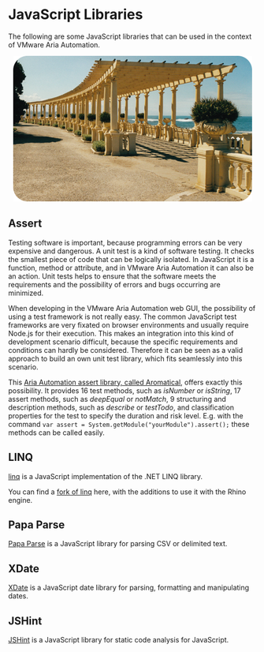 # JavaScript Libraries

The following are some JavaScript libraries that can be used in the context of VMware Aria Automation.

<p align="center"><img src="images/pergola.png"></p>

## Assert

Testing software is important, because programming errors can be very expensive and dangerous. A unit test is a kind of software testing. It checks the smallest piece of code that can be logically isolated. In JavaScript it is a function, method or attribute, and in VMware Aria Automation it can also be an action. Unit tests helps to ensure that the software meets the requirements and the possibility of errors and bugs occurring are minimized.

When developing in the VMware Aria Automation web GUI, the possibility of using a test framework is not really easy. The common JavaScript test frameworks are very fixated on browser environments and usually require Node.js for their execution. This makes an integration into this kind of development scenario difficult, because the specific requirements and conditions can hardly be considered. Therefore it can be seen as a valid approach to build an own unit test library, which fits seamlessly into this scenario.

This [Aria Automation assert library, called Aromatical](https://github.com/StSchnell/Data-Center-Automation/blob/main/assert.class.js), offers exactly this possibility. It provides 16 test methods, such as *isNumber* or *isString*, 17 assert methods, such as *deepEqual* or *notMatch*, 9 structuring and description methods, such as *describe* or *testTodo*, and classification properties for the test to specify the duration and risk level. E.g. with the command `var assert = System.getModule("yourModule").assert();` these methods can be called easily.

## LINQ

[linq](https://github.com/mihaifm/linq) is a JavaScript implementation of the .NET LINQ library.

You can find a [fork of linq](https://github.com/StSchnell/linq) here, with the additions to use it with the Rhino engine.

## Papa Parse

[Papa Parse](https://github.com/mholt/PapaParse) is a JavaScript library for parsing CSV or delimited text.

## XDate

[XDate](https://github.com/arshaw/xdate) is a JavaScript date library for parsing, formatting and manipulating dates.

## JSHint

[JSHint](https://github.com/jshint/jshint) is a JavaScript library for static code analysis for JavaScript.
